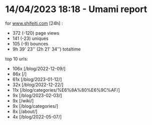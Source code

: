 # 14/04/2023 18:18 - Umami report
for www.shifeiti.com [24h] :

 - 372 (-120) page views
 - 141 (-23) uniques
 - 105 (-9) bounces
 - 9h 39' 23'' (2h 21' 34'') totaltime


top 10 urls:
 - 106x [/blog/2022-12-09/]
 - 86x [/]
 - 61x [/blog/2023-01-12/]
 - 32x [/blog/2022-12-22/]
 - 11x [/blog/categories/%E6%8A%80%E6%9C%AF/]
 - 9x [/blog/2023-02-03/]
 - 9x [/wiki/]
 - 9x [/blog/categories/]
 - 8x [/about/]
 - 4x [/blog/2022-05-07/]


